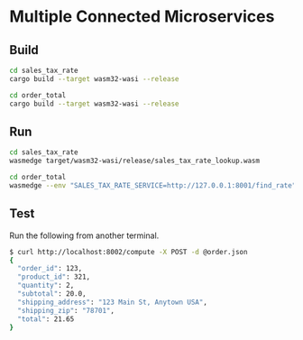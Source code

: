# Multiple Connected Microservices

## Build

```bash
cd sales_tax_rate
cargo build --target wasm32-wasi --release

cd order_total
cargo build --target wasm32-wasi --release
```

## Run

```bash
cd sales_tax_rate
wasmedge target/wasm32-wasi/release/sales_tax_rate_lookup.wasm

cd order_total
wasmedge --env "SALES_TAX_RATE_SERVICE=http://127.0.0.1:8001/find_rate" target/wasm32-wasi/release/order_total.wasm
```

## Test

Run the following from another terminal.

```bash
$ curl http://localhost:8002/compute -X POST -d @order.json
{
  "order_id": 123,
  "product_id": 321,
  "quantity": 2,
  "subtotal": 20.0,
  "shipping_address": "123 Main St, Anytown USA",
  "shipping_zip": "78701",
  "total": 21.65
}
```
